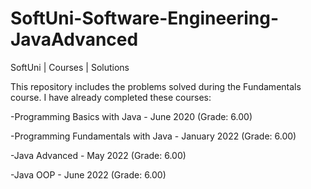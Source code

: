 # SoftUni-Software-Engineering-JavaAdvanced
SoftUni | Courses | Solutions

This repository includes the problems solved during the Fundamentals course. I have already completed these courses:

  -Programming Basics with Java - June 2020 (Grade: 6.00)

  -Programming Fundamentals with Java - January 2022 (Grade: 6.00)

  -Java Advanced - May 2022 (Grade: 6.00)

  -Java OOP - June 2022 (Grade: 6.00)

